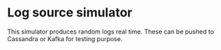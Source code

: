 # Log source simulator

This simulator produces random logs real time. These can be pushed to Cassandra or Kafka for testing purpose.
